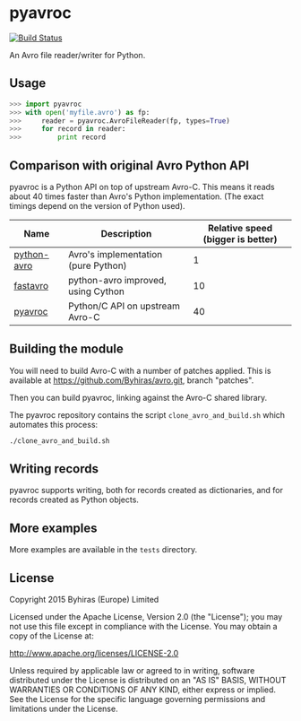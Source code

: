 pyavroc
=======

[![Build Status](https://travis-ci.org/Byhiras/pyavroc.svg?branch=master)](https://travis-ci.org/Byhiras/pyavroc)

An Avro file reader/writer for Python.

Usage
-----

```python
>>> import pyavroc
>>> with open('myfile.avro') as fp:
>>>     reader = pyavroc.AvroFileReader(fp, types=True)
>>>     for record in reader:
>>>         print record
```

Comparison with original Avro Python API
----------------------------------------

pyavroc is a Python API on top of upstream Avro-C. This means it reads about 40 times faster than Avro's Python implementation. (The exact timings depend on the version of Python used).

Name                                              | Description                         | Relative speed (bigger is better)
--------------------------------------------------|-------------------------------------|----------------------------------
[python-avro](https://github.com/apache/avro.git) | Avro's implementation (pure Python) | 1
[fastavro](https://bitbucket.org/tebeka/fastavro) | python-avro improved, using Cython  | 10
[pyavroc](https://github.com/Byhiras/pyavroc.git) | Python/C API on upstream Avro-C     | 40

Building the module
-------------------

You will need to build Avro-C with a number of patches applied. This is available at https://github.com/Byhiras/avro.git, branch "patches".

Then you can build pyavroc, linking against the Avro-C shared library.

The pyavroc repository contains the script `clone_avro_and_build.sh` which automates this process:

```bash
./clone_avro_and_build.sh
```

Writing records
---------------

pyavroc supports writing, both for records created as dictionaries, and for records created as Python objects.

More examples
-------------

More examples are available in the `tests` directory.

License
-------

Copyright 2015 Byhiras (Europe) Limited

Licensed under the Apache License, Version 2.0 (the "License");
you may not use this file except in compliance with the License.
You may obtain a copy of the License at:

http://www.apache.org/licenses/LICENSE-2.0

Unless required by applicable law or agreed to in writing, software
distributed under the License is distributed on an "AS IS" BASIS,
WITHOUT WARRANTIES OR CONDITIONS OF ANY KIND, either express or implied.
See the License for the specific language governing permissions and
limitations under the License.
